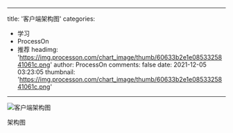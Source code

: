 
---
title: '客户端架构图'
categories: 
 - 学习
 - ProcessOn
 - 推荐
headimg: 'https://img.processon.com/chart_image/thumb/60633b2e1e0853325841061c.png'
author: ProcessOn
comments: false
date: 2021-12-05 03:23:05
thumbnail: 'https://img.processon.com/chart_image/thumb/60633b2e1e0853325841061c.png'
---

<div>   
<img class="thumb" alt="客户端架构图" src="https://img.processon.com/chart_image/thumb/60633b2e1e0853325841061c.png" referrerpolicy="no-referrer">
<p>架构图</p>  
</div>
            